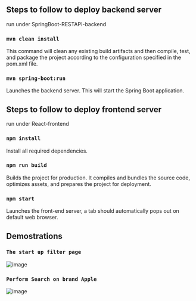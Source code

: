 ## Steps to follow to deploy backend server ##
run under SpringBoot-RESTAPI-backend

### `mvn clean install`

This command will clean any existing build artifacts and then compile, test, and package the project according to the configuration specified in the pom.xml file. 

### `mvn spring-boot:run`

Launches the backend server. This will start the Spring Boot application.

## Steps to follow to deploy frontend server ##
run under React-frontend

### `npm install`

Install all required dependencies. 

### `npm run build`

Builds the project for production. It compiles and bundles the source code, optimizes assets, and prepares the project for deployment.

### `npm start`

Launches the front-end server, a tab should automatically pops out on default web browser. 

## Demostrations ##

### `The start up filter page`
![image](https://github.com/pjuan4603/PhoneInventory/assets/43415804/649fd5e5-38ee-4c95-b29a-94e5478de370)

### `Perform Search on brand Apple`
![image](https://github.com/pjuan4603/PhoneInventory/assets/43415804/2cf7eef3-93b3-45f1-9e9f-dcd4322c2d8e)
